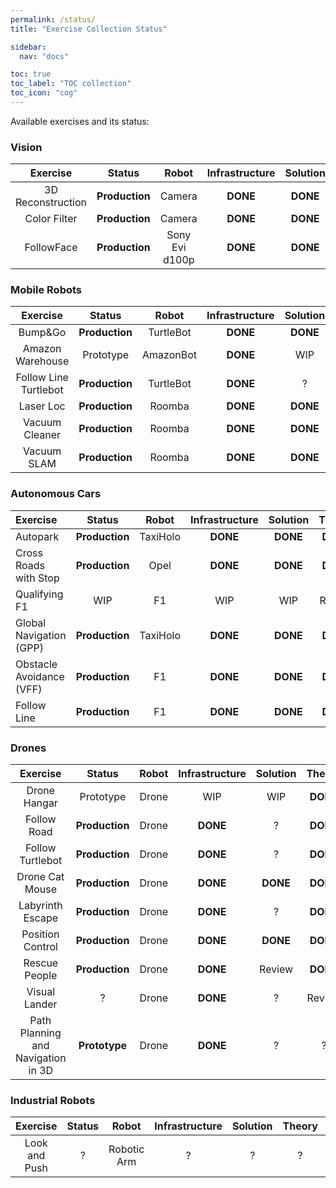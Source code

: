 ```yaml
---
permalink: /status/
title: "Exercise Collection Status"

sidebar:
  nav: "docs"

toc: true
toc_label: "TOC collection"
toc_icon: "cog"
---
```


Available exercises and its status:

### Vision

|        Exercise         |     Status     |      Robot       | Infrastructure | Solution |  Theory  | Language |
| :---------------------: | :------------: | :--------------: | :------------: | :------: | :------: | :------: |
| 3D Reconstruction       | **Production** |      Camera      |    **DONE**    | **DONE** | **DONE** |  Python  |
| Color Filter            | **Production** |      Camera      |    **DONE**    | **DONE** | **DONE** |  Python  |
| FollowFace              | **Production** |  Sony Evi d100p  |    **DONE**    | **DONE** | **DONE** |  Python  |


### Mobile Robots

|        Exercise         |     Status     |      Robot       | Infrastructure | Solution |  Theory  | Language |
| :---------------------: | :------------: | :--------------: | :------------: | :------: | :------: | :------: |
| Bump&Go                 | **Production** | TurtleBot        | **DONE**       | **DONE** | **DONE** |  Python  |
| Amazon Warehouse        | Prototype      | AmazonBot        | **DONE**       | WIP      |  Review  |  Python  |
| Follow Line Turtlebot   | **Production** | TurtleBot        | **DONE**       | ?        | **DONE** |  Python  |
| Laser Loc               | **Production** | Roomba           | **DONE**       | **DONE** | **DONE** |  Python  |
| Vacuum Cleaner          | **Production** | Roomba           | **DONE**       | **DONE** | **DONE** |  Python  |
| Vacuum SLAM             | **Production** | Roomba           | **DONE**       | **DONE** | **DONE** |  Python  |


### Autonomous Cars

|        Exercise         |     Status     |      Robot       | Infrastructure | Solution |  Theory  | Language |
| :---------------------  | :------------: | :--------------: | :------------: | :------: | :------: | :------: |
| Autopark                | **Production** | TaxiHolo         | **DONE**       | **DONE** | **DONE** |  Python  |
| Cross Roads with Stop   | **Production** | Opel             | **DONE**       | **DONE** | **DONE** |  Python  |
| Qualifying F1           | WIP            | F1               | WIP            | WIP      | Review   |  Python  |
| Global Navigation (GPP) | **Production** | TaxiHolo         | **DONE**       | **DONE** | **DONE** |  Python  |
| Obstacle Avoidance (VFF)| **Production** | F1               | **DONE**       | **DONE** | **DONE** |  Python  |
| Follow Line             | **Production** | F1               | **DONE**       | **DONE** | **DONE** |  Python  |


### Drones


|        Exercise         |     Status     |      Robot       | Infrastructure | Solution |  Theory  | Language |
| :---------------------: | :------------: | :--------------: | :------------: | :------: | :------: | :------: |
| Drone Hangar            | Prototype      | Drone            | WIP            | WIP      | **DONE** |  Python  |
| Follow Road             | **Production** | Drone            | **DONE**       | ?        | **DONE** |  Python  |
| Follow Turtlebot        | **Production** | Drone            | **DONE**       | ?        | **DONE** |  Python  |
| Drone Cat Mouse         | **Production** | Drone            | **DONE**       | **DONE** | **DONE** |  Python  |
| Labyrinth Escape        | **Production** | Drone            | **DONE**       | ?        | **DONE** |  Python  |
| Position Control        | **Production** | Drone            | **DONE**       | **DONE** | **DONE** |  Python  |
| Rescue People           | **Production** | Drone            | **DONE**       | Review   | **DONE** |  Python  |
| Visual Lander           | ?              | Drone            | **DONE**       | ?        | Review   |  Python  |
| Path Planning and Navigation in 3D | **Prototype** | Drone  | **DONE**       | ?        | ?        |  Python  |


### Industrial Robots

|        Exercise         |     Status     |      Robot       | Infrastructure | Solution |  Theory  | Language |
| :---------------------: | :------------: | :--------------: | :------------: | :------: | :------: | :------: |
| Look and Push           | ?              | Robotic Arm      | ?              | ?        | ?        |  Python  |





